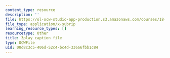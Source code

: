 ```yaml
---
content_type: resource
description: ''
file: https://ol-ocw-studio-app-production.s3.amazonaws.com/courses/18-03sc-differential-equations-fall-2011/00d8c3c5406d52c4bc4d33666fbb1c84_tVzaX9u6YAE.vtt
file_type: application/x-subrip
learning_resource_types: []
resourcetype: Other
title: 3play caption file
type: OCWFile
uid: 00d8c3c5-406d-52c4-bc4d-33666fbb1c84
---
```

